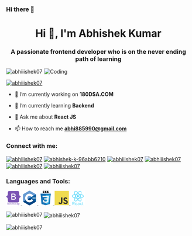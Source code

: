 ### Hi there 👋

<h1 align="center">Hi 👋, I'm Abhishek Kumar</h1>
<h3 align="center">A passionate frontend developer who is on the never ending path of learning</h3>
<img align="right" alt="Coding" width="400" src="https://c.tenor.com/qJ5evVs-_uUAAAAC/coding.gif">

<p align="left"> <img src="https://komarev.com/ghpvc/?username=abhiiishek07&label=Profile%20views&color=0e75b6&style=flat" alt="abhiiishek07" /> </p>

<p align="left"> <a href="https://twitter.com/abhiiishek07" target="blank"><img src="https://img.shields.io/twitter/follow/abhiiishek07?logo=twitter&style=for-the-badge" alt="abhiiishek07" /></a> </p>

- 🔭 I’m currently working on **180DSA.COM**

- 🌱 I’m currently learning **Backend**

- 💬 Ask me about **React JS**

- 📫 How to reach me **abhi885990@gmail.com**

<h3 align="left">Connect with me:</h3>
<p align="left">
<a href="https://twitter.com/abhiiishek07" target="blank"><img align="center" src="https://raw.githubusercontent.com/rahuldkjain/github-profile-readme-generator/master/src/images/icons/Social/twitter.svg" alt="abhiiishek07" height="30" width="40" /></a>
<a href="https://linkedin.com/in/abhishek-k-96abb6210" target="blank"><img align="center" src="https://raw.githubusercontent.com/rahuldkjain/github-profile-readme-generator/master/src/images/icons/Social/linked-in-alt.svg" alt="abhishek-k-96abb6210" height="30" width="40" /></a>
<a href="https://instagram.com/abhiiishek07" target="blank"><img align="center" src="https://raw.githubusercontent.com/rahuldkjain/github-profile-readme-generator/master/src/images/icons/Social/instagram.svg" alt="abhiiishek07" height="30" width="40" /></a>
<a href="https://codeforces.com/profile/abhiiishek07" target="blank"><img align="center" src="https://raw.githubusercontent.com/rahuldkjain/github-profile-readme-generator/master/src/images/icons/Social/codeforces.svg" alt="abhiiishek07" height="30" width="40" /></a>
<a href="https://www.leetcode.com/abhiiishek07" target="blank"><img align="center" src="https://raw.githubusercontent.com/rahuldkjain/github-profile-readme-generator/master/src/images/icons/Social/leet-code.svg" alt="abhiiishek07" height="30" width="40" /></a>
<a href="https://auth.geeksforgeeks.org/user/abhiiishek07" target="blank"><img align="center" src="https://raw.githubusercontent.com/rahuldkjain/github-profile-readme-generator/master/src/images/icons/Social/geeks-for-geeks.svg" alt="abhiiishek07" height="30" width="40" /></a>
</p>

<h3 align="left">Languages and Tools:</h3>
<p align="left"> <a href="https://getbootstrap.com" target="_blank" rel="noreferrer"> <img src="https://raw.githubusercontent.com/devicons/devicon/master/icons/bootstrap/bootstrap-plain-wordmark.svg" alt="bootstrap" width="40" height="40"/> </a> <a href="https://www.w3schools.com/cpp/" target="_blank" rel="noreferrer"> <img src="https://raw.githubusercontent.com/devicons/devicon/master/icons/cplusplus/cplusplus-original.svg" alt="cplusplus" width="40" height="40"/> </a> <a href="https://www.w3schools.com/css/" target="_blank" rel="noreferrer"> <img src="https://raw.githubusercontent.com/devicons/devicon/master/icons/css3/css3-original-wordmark.svg" alt="css3" width="40" height="40"/> </a> <a href="https://developer.mozilla.org/en-US/docs/Web/JavaScript" target="_blank" rel="noreferrer"> <img src="https://raw.githubusercontent.com/devicons/devicon/master/icons/javascript/javascript-original.svg" alt="javascript" width="40" height="40"/> </a> <a href="https://reactjs.org/" target="_blank" rel="noreferrer"> <img src="https://raw.githubusercontent.com/devicons/devicon/master/icons/react/react-original-wordmark.svg" alt="react" width="40" height="40"/> </a> </p>

<p><img align="left" src="https://github-readme-stats.vercel.app/api/top-langs?username=abhiiishek07&show_icons=true&locale=en&layout=compact" alt="abhiiishek07" /></p>

<p>&nbsp;<img align="center" src="https://github-readme-stats.vercel.app/api?username=abhiiishek07&show_icons=true&locale=en" alt="abhiiishek07" /></p>

<p><img align="center" src="https://github-readme-streak-stats.herokuapp.com/?user=abhiiishek07&" alt="abhiiishek07" /></p>

